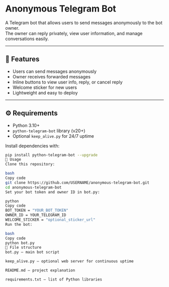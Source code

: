 # Anonymous Telegram Bot

A Telegram bot that allows users to send messages anonymously to the bot owner.  
The owner can reply privately, view user information, and manage conversations easily.  

---

## 📝 Features

- Users can send messages anonymously  
- Owner receives forwarded messages  
- Inline buttons to view user info, reply, or cancel reply  
- Welcome sticker for new users  
- Lightweight and easy to deploy  

---

## ⚙️ Requirements

- Python 3.10+  
- `python-telegram-bot` library (v20+)  
- Optional `keep_alive.py` for 24/7 uptime  

Install dependencies with:

```bash
pip install python-telegram-bot --upgrade
🚀 Usage
Clone this repository:

bash
Copy code
git clone https://github.com/USERNAME/anonymous-telegram-bot.git
cd anonymous-telegram-bot
Set your bot token and owner ID in bot.py:

python
Copy code
BOT_TOKEN = "YOUR_BOT_TOKEN"
OWNER_ID = YOUR_TELEGRAM_ID
WELCOME_STICKER = "optional_sticker_url"
Run the bot:

bash
Copy code
python bot.py
📁 File structure
bot.py – main bot script

keep_alive.py – optional web server for continuous uptime

README.md – project explanation

requirements.txt – list of Python libraries
